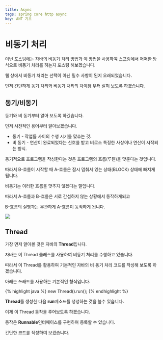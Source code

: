 ```yaml
---
title: Async
tags: spring core http async
key: ANT 기초
---
```


# 비동기 처리

이번 포스팅에는 자바의 비동기 처리 방법과 이 방법을 사용하여 스프링에서 어떠한 방식으로 비동기 처리를 하는지 포스팅 해보겠습니다.

웹 상에서 비동기 처리는 선택이 아닌 필수 사항이 된지 오래되었습니다.

먼저 간단하게 동기 처리와 비동기 처리의 차이점 부터 살펴 보도록 하겠습니다.

## 동기/비동기

동기와 비 동기부터 알아 보도록 하겠습니다.

먼저 사전적인 용어부터 알아보겠습니다.

* 동기 - 작업들 사이의 수행 시기를 맞추는 것.
* 비 동기 - 연산이 완료되었다는 신호를 받고 비로소 특정한 사상이나 연산이 시작되는 방식.

동기적으로 프로그램을 작성한다는 것은 프로그램의 흐름(루틴)을 맞춘다는 것입니다.

따라서 B-흐름이 시작할 때 A-흐름은 잠시 멈춰서 있는 상태(BLOCK) 상태에 빠지게 됩니다.

비동기는 이러한 흐름을 맞추지 않겠다는 말입니다.

따라서 A-흐름과 B-흐름은 서로 간섭하지 않는 상황에서 동작하게되고

B-흐름의 실행과는 무관하게 A-흐름이 동작하게 됩니다.

![ ](https://github.com/kim0lil/skfactory.github.io/blob/master/screenshots/2020/06/08/0000001.png?raw=true)

## Thread

가장 먼저 알아볼 것은 자바의 **Thread**입니다.

자바는 이 Thread 클래스를 사용하여 비동기 처리를 수행하고 있습니다.

따라서 이 Thread를 활용하여 기본적인 자바의 비 동기 처리 코드를 작성해 보도록 하겠습니다.

아래는 쓰래드를 사용하는 기본적인 형식입니다.

{% highlight java %}
new Thread().run();
{% endhighlight %}

**Thread**를 생성한 다음 **run**메소드를 생성하는 것을 볼수 있습니다.

이제 이 Thread 동작을 주어보도록 하겠습니다.

동작은 **Runnable**인터페이스를 구현하여 등록할 수 있습니다.

간단한 코드를 작성하여 보겠습니다.

